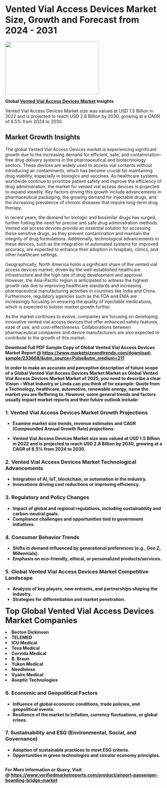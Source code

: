 <H1>Vented Vial Access Devices Market Size, Growth and Forecast from 2024 - 2031</H1><img class="aligncenter size-medium wp-image-584254" src="https://thirdeyenews.in/wp-content/uploads/2024/09/Global-Market-Research-300x168.jpeg" alt="" width="300" height="168" /><p><strong>Global&nbsp;<a href="https://www.marketsizeandtrends.com/download-sample/233668/&amp;utm_source=Pulse&amp;utm_medium=211">Vented Vial Access Devices Market</a> Insights</strong></p><p>Vented Vial Access Devices Market size was valued at USD 1.5 Billion in 2022 and is projected to reach USD 2.8 Billion by 2030, growing at a CAGR of 8.5% from 2024 to 2030.</p><p><h2>Market Growth Insights</h2> <p>The global Vented Vial Access Devices market is experiencing significant growth due to the increasing demand for efficient, safe, and contamination-free drug delivery systems in the pharmaceutical and biotechnology sectors. These devices are widely used to access vial contents without introducing air contaminants, which has become crucial for maintaining drug stability, especially in biologics and vaccines. As healthcare systems worldwide continue to prioritize patient safety and improve the efficiency of drug administration, the market for vented vial access devices is projected to expand steadily. Key factors driving this growth include advancements in pharmaceutical packaging, the growing demand for injectable drugs, and the increasing prevalence of chronic diseases that require long-term drug therapy.</p> <p><strong></strong></p> <p>In recent years, the demand for biologic and biosimilar drugs has surged, further fueling the need for precise and safe drug administration methods. Vented vial access devices provide an essential solution for accessing these sensitive drugs, as they prevent contamination and maintain the integrity of drug formulations. Additionally, technological advancements in these devices, such as the integration of automated systems for improved accuracy, are expected to enhance their adoption in hospitals, clinics, and other healthcare settings.</p> <p>Geographically, North America holds a significant share of the vented vial access devices market, driven by the well-established healthcare infrastructure and the high rate of drug development and approval. However, the Asia-Pacific region is anticipated to witness the highest growth rate due to improving healthcare standards and increasing pharmaceutical manufacturing activities in countries like India and China. Furthermore, regulatory agencies such as the FDA and EMA are increasingly focusing on ensuring the quality of injectable medications, which is expected to bolster market growth further.</p> <p>As the market continues to evolve, companies are focusing on developing innovative vented vial access devices that offer enhanced safety features, ease of use, and cost-effectiveness. Collaborations between pharmaceutical companies and device manufacturers are also expected to contribute to the growth of this market.</p> <p><strong></p><p><span class=""><strong>Download Full PDF Sample Copy of Global Vented Vial Access Devices Market Report</strong> @ <a href="https://www.marketsizeandtrends.com/download-sample/233668/&amp;utm_source=Pulse&amp;utm_medium=211" target="_blank">https://www.marketsizeandtrends.com/download-sample/233668/&amp;utm_source=Pulse&amp;utm_medium=211</a></span></p><p>In order to make an accurate and perceptive description of future scope of a Global&nbsp;Vented Vial Access Devices Market Market as Global&nbsp;Vented Vial Access Devices Market Market of 2025, you need to describe a clear Vision &ndash; What Industry or Linda can you think of for example: Quote from a Technology, healthcare, automotive, renewable energy, name the market you are Reffering to. However, some general trends and factors usually impact market reports and their future outlook include:</p><h3>1.&nbsp;<strong>Vented Vial Access Devices Market Growth Projections</strong></h3><ul><li>Examine market size trends, revenue estimates and CAGR (Compounded Annual Growth Rate) projections.</li><li><p>Vented Vial Access Devices Market size was valued at USD 1.5 Billion in 2022 and is projected to reach USD 2.8 Billion by 2030, growing at a CAGR of 8.5% from 2024 to 2030.</p></li></ul><h3>2.&nbsp;<strong>Vented Vial Access Devices Market Technological Advancements</strong></h3><ul><li>Integration of AI, IoT, blockchain, or automation in the industry.</li><li>Innovations driving cost reductions or improving efficiency.</li></ul><h3>3.&nbsp;<strong>Regulatory and Policy Changes</strong></h3><ul><li>Impact of global and regional regulations, including sustainability and carbon-neutral goals.</li><li>Compliance challenges and opportunities tied to government initiatives.</li></ul><h3>4.&nbsp;<strong>Consumer Behavior Trends</strong></h3><ul><li>Shifts in demand influenced by generational preferences (e.g., Gen Z, Millennials).</li><li>Emphasis on eco-friendly, ethical, or personalized products/services.</li></ul><h3>5.&nbsp;<strong>Global Vented Vial Access Devices Market Competitive Landscape</strong></h3><ul><li>Analysis of key players, new entrants, and partnerships shaping the industry.</li><li>Strategies for differentiation and market penetration.</li></ul><p data-pm-slice="1 1 []"><span style="color: inherit; font-family: inherit; font-size: 25px;">Top Global Vented Vial Access Devices Market Companies</span></p><div class="" data-test-id=""><p><li>Becton Dickinson</li><li> TELEMED</li><li> ICU Medical</li><li> Teva Medical</li><li> Corvida Medical</li><li> B. Braun</li><li> Yukon Medical</li><li> Needleless</li><li> Vyaire Medical</li><li> Aseptic Technologies</li></p></div><h3>6.&nbsp;<strong>Economic and Geopolitical Factors</strong></h3><ul><li>Influence of global economic conditions, trade policies, and geopolitical events.</li><li>Resilience of the market to inflation, currency fluctuations, or global crises.</li></ul><h3>7.&nbsp;<strong>Sustainability and ESG (Environmental, Social, and Governance)</strong></h3><ul><li>Adoption of sustainable practices to meet ESG criteria.</li><li>Opportunities in green technologies and circular economy principles.</li></ul><h2><strong style="font-size: 14px;">For More Information or Query, Visit @&nbsp;</strong><a style="background-color: #ffffff; font-size: 14px;" href="https://www.marketsizeandtrends.com/report/vented-vial-access-devices-market/" target="_blank">https://www.verifiedmarketreports.com/product/airport-passenger-boarding-bridge-market</a></h2>
